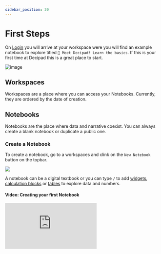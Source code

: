 ```yaml
---
sidebar_position: 20
---
```


# First Steps

On [Login](https://alpha.decipad.com/) you will arrive at your workspace were you will find an example notebook to explore titled `👋 Meet Decipad! Learn the basics`. If this is your first time at Decipad this is a great place to start.

![image](https://user-images.githubusercontent.com/12210180/162472527-41d5da2d-c1bb-413a-8c5e-1cfe25bb4d5f.png)

## Workspaces

Workspaces are a place where you can access your Notebooks. Currently, they are ordered by the date of creation.

## Notebooks

Notebooks are the place where data and narrative coexist.
You can always create a blank notebook or duplicate a public one.

### Create a Notebook

To create a notebook, go to a workspaces and clink on the `New Notebook` button on the topbar.

![](https://user-images.githubusercontent.com/12210180/162472107-28945a31-5255-4bbc-83fc-8d4222816cb1.gif)

A notebook can be a digital textbook or you can type `/` to add [widgets](/blocks/widgets), [calculation blocks](/blocks/calculations) or [tables](/blocks/tables) to explore data and numbers.

#### Video: Creating your first Notebook

<div style={{position: 'relative', paddingBottom: '59.01639344262295%', height: 0}}><iframe src="https://www.loom.com/embed/62be1d8356f6406089d406690e339d81" frameBorder={0} webkitallowfullscreen mozallowfullscreen allowFullScreen style={{position: 'absolute', top: 0, left: 0, width: '100%', height: '100%'}} /></div>

### Duplicate a Notebook

Instead of creating a notebook, you can also duplicate them.

When you duplicate a notebook, a copy of that notebook will be automatically added to your workspace.

Take a look at our [Gallery of examples](/get-inspiration) and try to duplicate one:

1. Selection an example;
2. On the topbar you will find a `Duplicate` button;
3. Click on it to create a copy of that notebook for yourself;
4. Adapt it or transform it however you wish since you now own a copy of the original notebook.

---

# Learn More:

- [Notebooks](/notebooks)
- [Telling Stories](/notebooks/telling-stories)
- [Explore Numbers and Data](/notebooks/explore-numbers-and-data)
